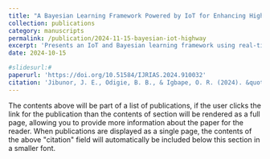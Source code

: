 ```yaml
---
title: "A Bayesian Learning Framework Powered by IoT for Enhancing Highway Safety and Reducing Accidents: A Case Study of Benin-Onitsha Express Way"
collection: publications
category: manuscripts
permalink: /publication/2024-11-15-bayesian-iot-highway
excerpt: 'Presents an IoT and Bayesian learning framework using real-time data to enhance highway safety and reduce accidents on the Benin-Onitsha Express Way in Nigeria.'
date: 2024-10-15

#slidesurl:#  
paperurl: 'https://doi.org/10.51584/IJRIAS.2024.910032'
citation: 'Jibunor, J. E., Odigie, B. B., & Igbape, O. R. (2024). &quot;A Bayesian Learning Framework Powered by IoT for Enhancing Highway Safety and Reducing Accidents: A Case Study of Benin-Onitsha Express Way. &quot; <i>International Journal of Research and Innovation in Applied Science.</i>. 9(10), 334-360.'
---
```


The contents above will be part of a list of publications, if the user clicks the link for the publication than the contents of section will be rendered as a full page, allowing you to provide more information about the paper for the reader. When publications are displayed as a single page, the contents of the above "citation" field will automatically be included below this section in a smaller font.
